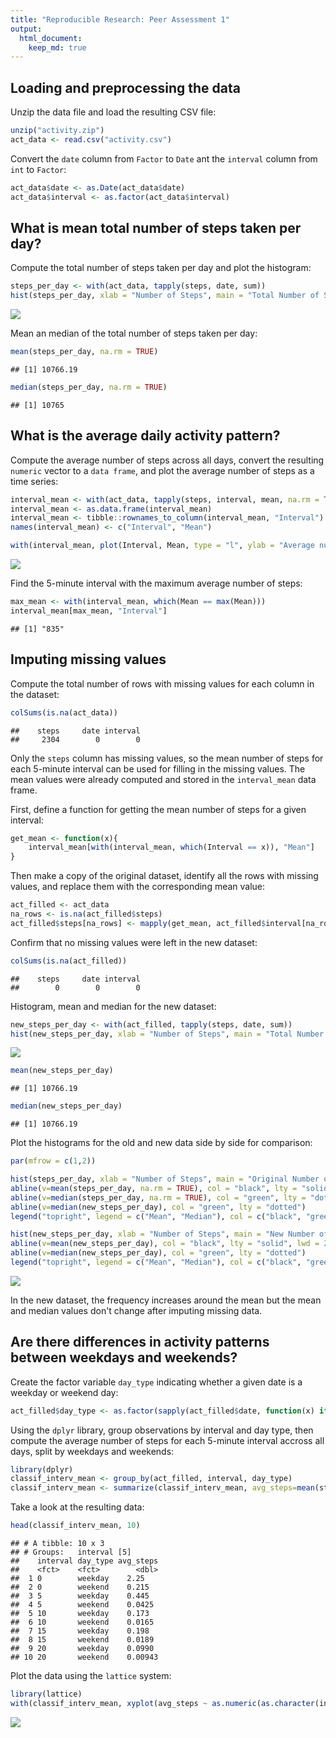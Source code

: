 ```yaml
---
title: "Reproducible Research: Peer Assessment 1"
output: 
  html_document:
    keep_md: true
---
```



## Loading and preprocessing the data

Unzip the data file and load the resulting CSV file:


```r
unzip("activity.zip")
act_data <- read.csv("activity.csv")
```

Convert the `date` column from `Factor` to `Date` ant the `interval` column from `int` to `Factor`:


```r
act_data$date <- as.Date(act_data$date)
act_data$interval <- as.factor(act_data$interval)
```

## What is mean total number of steps taken per day?

Compute the total number of steps taken per day and plot the histogram:


```r
steps_per_day <- with(act_data, tapply(steps, date, sum))
hist(steps_per_day, xlab = "Number of Steps", main = "Total Number of Steps per Day")
```

![](PA1_template_files/figure-html/unnamed-chunk-3-1.png)<!-- -->

Mean an median of the total number of steps taken per day:


```r
mean(steps_per_day, na.rm = TRUE)
```

```
## [1] 10766.19
```

```r
median(steps_per_day, na.rm = TRUE)
```

```
## [1] 10765
```

## What is the average daily activity pattern?

Compute the average number of steps across all days, convert the resulting `numeric` vector to a `data frame`, and plot the average number of steps as a time series:


```r
interval_mean <- with(act_data, tapply(steps, interval, mean, na.rm = TRUE))
interval_mean <- as.data.frame(interval_mean)
interval_mean <- tibble::rownames_to_column(interval_mean, "Interval")
names(interval_mean) <- c("Interval", "Mean")

with(interval_mean, plot(Interval, Mean, type = "l", ylab = "Average number of steps", main = "Average Number of Steps per 5-Minute Interval"))
```

![](PA1_template_files/figure-html/unnamed-chunk-5-1.png)<!-- -->

Find the 5-minute interval with the maximum average number of steps:


```r
max_mean <- with(interval_mean, which(Mean == max(Mean)))
interval_mean[max_mean, "Interval"]
```

```
## [1] "835"
```

## Imputing missing values

Compute the total number of rows with missing values for each column in the dataset:


```r
colSums(is.na(act_data))
```

```
##    steps     date interval 
##     2304        0        0
```

Only the `steps` column has missing values, so the mean number of steps for each 5-minute interval can be used for filling in the missing values. The mean values were already computed and stored in the `interval_mean` data frame.

First, define a function for getting the mean number of steps for a given interval:


```r
get_mean <- function(x){
    interval_mean[with(interval_mean, which(Interval == x)), "Mean"]
}
```

Then make a copy of the original dataset, identify all the rows with missing values, and replace them with the corresponding mean value:


```r
act_filled <- act_data
na_rows <- is.na(act_filled$steps)
act_filled$steps[na_rows] <- mapply(get_mean, act_filled$interval[na_rows])
```

Confirm that no missing values were left in the new dataset:


```r
colSums(is.na(act_filled))
```

```
##    steps     date interval 
##        0        0        0
```

Histogram, mean and median for the new dataset:


```r
new_steps_per_day <- with(act_filled, tapply(steps, date, sum))
hist(new_steps_per_day, xlab = "Number of Steps", main = "Total Number of Steps per Day")
```

![](PA1_template_files/figure-html/unnamed-chunk-11-1.png)<!-- -->

```r
mean(new_steps_per_day)
```

```
## [1] 10766.19
```

```r
median(new_steps_per_day)
```

```
## [1] 10766.19
```

Plot the histograms for the old and new data side by side for comparison:


```r
par(mfrow = c(1,2))

hist(steps_per_day, xlab = "Number of Steps", main = "Original Number of Steps\nper Day")
abline(v=mean(steps_per_day, na.rm = TRUE), col = "black", lty = "solid", lwd = 2)
abline(v=median(steps_per_day, na.rm = TRUE), col = "green", lty = "dotted")
abline(v=median(new_steps_per_day), col = "green", lty = "dotted")
legend("topright", legend = c("Mean", "Median"), col = c("black", "green"), lty = c("solid", "dotted"), box.lty=0, inset=c(-0.2,0), xpd=TRUE)

hist(new_steps_per_day, xlab = "Number of Steps", main = "New Number of Steps\nper Day")
abline(v=mean(new_steps_per_day), col = "black", lty = "solid", lwd = 2)
abline(v=median(new_steps_per_day), col = "green", lty = "dotted")
legend("topright", legend = c("Mean", "Median"), col = c("black", "green"), lty = c("solid", "dotted"), box.lty=0, inset=c(-0.2,0), xpd=TRUE)
```

![](PA1_template_files/figure-html/unnamed-chunk-12-1.png)<!-- -->

In the new dataset, the frequency increases around the mean but the mean and median values don't change after imputing missing data.

## Are there differences in activity patterns between weekdays and weekends?

Create the factor variable `day_type` indicating whether a given date is a weekday or weekend day:


```r
act_filled$day_type <- as.factor(sapply(act_filled$date, function(x) if (weekdays(x) %in% c("Monday", "Tuesday", "Wednesday", "Thursday", "Friday")) {"weekday"} else {"weekend"}))
```

Using the `dplyr` library, group observations by interval and day type, then compute the average number of steps for each 5-minute interval accross all days, split by weekdays and weekends:


```r
library(dplyr)
classif_interv_mean <- group_by(act_filled, interval, day_type)
classif_interv_mean <- summarize(classif_interv_mean, avg_steps=mean(steps))
```

Take a look at the resulting data:


```r
head(classif_interv_mean, 10)
```

```
## # A tibble: 10 x 3
## # Groups:   interval [5]
##    interval day_type avg_steps
##    <fct>    <fct>        <dbl>
##  1 0        weekday    2.25   
##  2 0        weekend    0.215  
##  3 5        weekday    0.445  
##  4 5        weekend    0.0425 
##  5 10       weekday    0.173  
##  6 10       weekend    0.0165 
##  7 15       weekday    0.198  
##  8 15       weekend    0.0189 
##  9 20       weekday    0.0990 
## 10 20       weekend    0.00943
```

Plot the data using the `lattice` system:


```r
library(lattice)
with(classif_interv_mean, xyplot(avg_steps ~ as.numeric(as.character(interval)) | day_type, type = "l", layout = c(1,2), xlab = "Interval", ylab = "Number of steps", main = "Weekend vs. Weekdays Average\nNumber of Steps per 5-Minute Interval"))
```

![](PA1_template_files/figure-html/unnamed-chunk-16-1.png)<!-- -->

